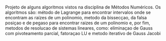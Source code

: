 Projeto de alguns algoritmos vistos na disciplina de Métodos Numéricos. Os algoritmos são: método de Lagrange para encontrar intervalos onde se encontram as raízes de um polinomio, metodo da bissecçao, da falsa posiçao e de pegaso para encontrar raizes de um polinomio e, por fim, metodos de resolucao de sistemas lineares, como: eliminaçao de Gauss com pivoteamento parcial, fatoraçao LU e metodo iterativo de Gauss Jacobi
